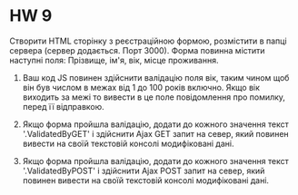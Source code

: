 # HW 9
<p>

  Створити HTML сторінку з реєстраційною формою, розмістити в папці сервера (сервер додається. Порт 3000). Форма повинна містити наступні поля: Прізвище, ім'я, вік, місце проживання.



1) Ваш код JS повинен здійснити валідацію поля вік, таким чином щоб він був числом в межах від 1 до 100 років включно. Якщо вік виходить за межі то вивести в це поле повідомлення про помилку, перед її відправкою.



2) Якщо форма пройшла валідацію, додати до кожного значення текст '.ValidatedByGET' і здійснити Ajax GET запит на север, який повинен вивести на своїй текстовій консолі модифіковані дані. 



3) Якщо форма пройшла валідацію, додати до кожного значення текст '.ValidatedByPOST' і здійснити Ajax POST запит на север, який повинен вивести на своїй текстовій консолі модифіковані дані. 
  
</p>
